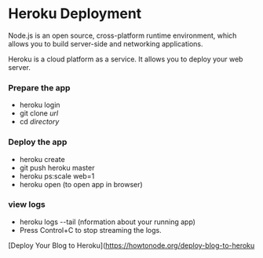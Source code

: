 # Heroku Deployment

Node.js is an open source, cross-platform runtime environment, which allows you to build server-side and networking applications. 

Heroku is a cloud platform as a service. It allows you to deploy your web server.

### Prepare the app
- heroku login 
- git clone *url*
- cd *directory*

### Deploy the app
- heroku create
- git push heroku master
- heroku ps:scale web=1
- heroku open (to open app in browser)

### view logs
- heroku logs --tail (nformation about your running app)
- Press Control+C to stop streaming the logs.

[Deploy Your Blog to Heroku](https://howtonode.org/deploy-blog-to-heroku
